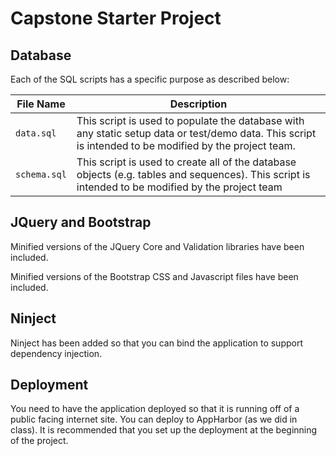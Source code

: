 # Capstone Starter Project

## Database 

Each of the SQL scripts has a specific purpose as described below:

| File Name | Description |
| --------- | ----------- | 
| `data.sql` | This script is used to populate the database with any static setup data or test/demo data. This script is intended to be modified by the project team. |
| `schema.sql` | This script is used to create all of the database objects (e.g. tables and sequences). This script is intended to be modified by the project team |

## JQuery and Bootstrap

Minified versions of the JQuery Core and Validation libraries have been included.

Minified versions of the Bootstrap CSS and Javascript files have been included.

## Ninject

Ninject has been added so that you can bind the application to support dependency injection.

## Deployment

You need to have the application deployed so that it is running off of a public facing internet site. You can deploy to AppHarbor 
(as we did in class). It is recommended that you set up the deployment at the beginning of the project.